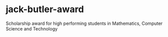 # jack-butler-award
Scholarship award for high performing students in Mathematics, Computer Science and Technology
